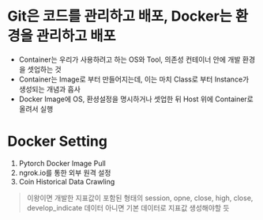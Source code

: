 # Git은 코드를 관리하고 배포, Docker는 환경을 관리하고 배포
- Container는 우리가 사용하려고 하는 OS와 Tool, 의존성 컨테이너 안에 개발 환경을 셋업하는 것
- Container는 Image로 부터 만들어지는데, 이는 마치 Class로 부터 Instance가 생성되는 개념과 흡사 
- Docker Image에 OS, 환셩설정을 명시하거나 셋업한 뒤 Host 위에 Container로 올려서 실행

# Docker Setting
1. Pytorch Docker Image Pull
2. ngrok.io를 통한 외부 원격 설정  
3. Coin Historical Data Crawling
> 이왕이면 개발한 지표값이 포함된 형태의 session, opne, close, high, close, develop_indicate 데이터
> 아니면 기본 데이터로 지표값 생성해야할 듯 

